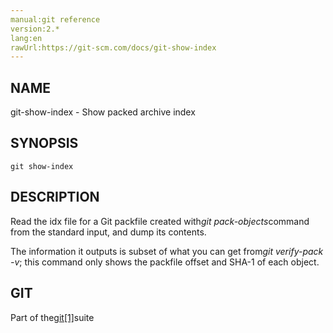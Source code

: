 ```yaml
---
manual:git reference
version:2.*
lang:en
rawUrl:https://git-scm.com/docs/git-show-index
---
```



## [](%5410#_name "")NAME<a name="_name"></a>


git-show-index - Show packed archive index





## [](%5410#_synopsis "")SYNOPSIS<a name="_synopsis"></a>

```
git show-index
```




## [](%5410#_description "")DESCRIPTION<a name="_description"></a>


Read the idx file for a Git packfile created with<em>git pack-objects</em>command from the standard input, and dump its contents.




The information it outputs is subset of what you can get from<em>git verify-pack -v</em>; this command only shows the packfile offset and SHA-1 of each object.





## [](%5410#_git "")GIT<a name="_git"></a>


Part of the[git[1]](%2248    "")suite





